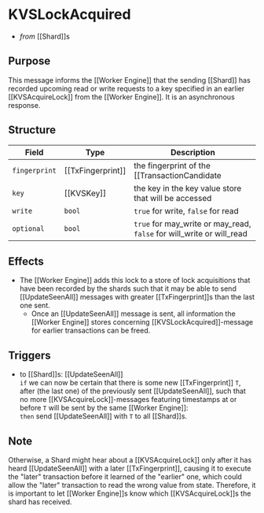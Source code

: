 # KVSLockAcquired
<!-- ANCHOR: blurb -->
- _from_ [[Shard]]s

## Purpose

This message informs the [[Worker Engine]] that the sending [[Shard]]
 has recorded upcoming read or write requests to a key specified in an
 earlier [[KVSAcquireLock]] from the [[Worker Engine]].
It is an asynchronous response.

<!-- ANCHOR_END: blurb -->

<!-- ANCHOR: details -->

## Structure
<!-- This is mainly meant to specify which lock was acquired -->

| Field         | Type              | Description                                                                             |
|---------------|-------------------|-----------------------------------------------------------------------------------------|
| `fingerprint` | [[TxFingerprint]] | the fingerprint of the [[TransactionCandidate|TransactionCandidate]] for which some locks have been recorded |
| `key`         | [[KVSKey]]        | the key in the key value store that will be accessed                                    |
| `write`       | `bool`            | `true` for write, `false` for read                                                      |
| `optional`    | `bool`            | `true` for may_write or may_read, `false` for will_write or will_read                   |

## Effects
- The [[Worker Engine]] adds this lock to a store of lock acquisitions
   that have been recorded by the shards such that it may be able to
   send  [[UpdateSeenAll]] messages with greater [[TxFingerprint]]s
   than the last one sent.
  - Once an [[UpdateSeenAll]] message is sent, all information the
     [[Worker Engine]] stores concerning [[KVSLockAcquired]]-message
     for earlier transactions can be freed.

## Triggers
- to [[Shard]]s: [[UpdateSeenAll]]  
  `if`  we can now be certain that there is some new [[TxFingerprint]] `T`,
  after (the last one) of the previously sent [[UpdateSeenAll]],
  such that no more [[KVSAcquireLock]]-messages featuring timestamps
  at or before `T` will be sent by the same [[Worker Engine]]:  
  `then`  send [[UpdateSeenAll]] with `T` to all [[Shard]]s.

<!-- ANCHOR_END: details -->

## Note

Otherwise, a Shard might hear about a
 [[KVSAcquireLock]] only after
 it has heard [[UpdateSeenAll]] with a later [[TxFingerprint]], 
 causing it to execute the "later" transaction before it learned of
 the "earlier" one, which could allow the "later" transaction to read
 the wrong value from state. 
Therefore, it is important to let [[Worker Engine]]s know which
 [[KVSAcquireLock]]s the shard has received.


[^1]: In this way, a lock may be granted without knowing about declared access
that would have to be served before.
